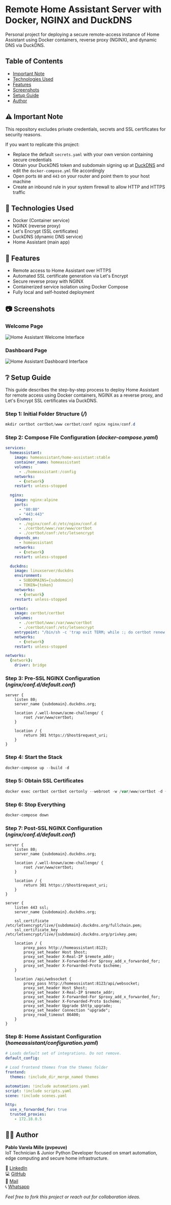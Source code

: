 # Remote Home Assistant Server with Docker, NGINX and DuckDNS

Personal project for deploying a secure remote-access instance of Home Assistant using Docker containers, reverse proxy (NGINX), and dynamic DNS via DuckDNS.

## Table of Contents
- [Important Note](#-important-note)
- [Technologies Used](#-technologies-used)
- [Features](#-features)
- [Screenshots](#-screenshots)
- [Setup Guide](#-setup-guide)
- [Author](#-author)

## ⚠️ Important Note
This repository excludes private credentials, secrets and SSL certificates for security reasons.

If you want to replicate this project:
- Replace the default `secrets.yaml` with your own version containing secure credentials
- Obtain your DuckDNS token and subdomain signing up at [DuckDNS](https://www.duckdns.org/) and edit the `docker-compose.yml` file accordingly
- Open ports `80` and `443` on your router and point them to your host machine
- Create an inbound rule in your system firewall to allow HTTP and HTTPS traffic

## 🔧 Technologies Used
- Docker (Container service) 
- NGINX (reverse proxy)  
- Let's Encrypt (SSL certificates)  
- DuckDNS (dynamic DNS service)  
- Home Assistant (main app)

## 🚀 Features
- Remote access to Home Assistant over HTTPS  
- Automated SSL certificate generation via Let's Encrypt  
- Secure reverse proxy with NGINX  
- Containerized service isolation using Docker Compose  
- Fully local and self-hosted deployment  

## 📷 Screenshots

### Welcome Page
![Home Assistant Welcome Interface](images/ha_welcome.png)  
### Dashboard Page
![Home Assistant Dashboard Interface](images/ha_dashboard.png)  

## ❔ Setup Guide
This guide describes the step-by-step process to deploy Home Assistant for remote access using Docker containers, NGINX as a reverse proxy, and Let's Encrypt SSL certificates via DuckDNS.

### Step 1: Initial Folder Structure (*/*)

```powershell
mkdir certbot certbot/www certbot/conf nginx nginx/conf.d
```

### Step 2: Compose File Configuration (*docker-compose.yaml*)

```yaml
services:
  homeassistant:
    image: homeassistant/home-assistant:stable
    container_name: homeassistant
    volumes:
      - ./homeassistant:/config
    networks:
      - {network}
    restart: unless-stopped

  nginx:
    image: nginx:alpine
    ports:
      - "80:80"
      - "443:443"
    volumes:
      - ./nginx/conf.d:/etc/nginx/conf.d
      - ./certbot/www:/var/www/certbot
      - ./certbot/conf:/etc/letsencrypt
    depends_on:
      - homeassistant
    networks:
      - {network}
    restart: unless-stopped

  duckdns:
    image: linuxserver/duckdns
    environment:
      - SUBDOMAINS={subdomain}
      - TOKEN={token}
    networks:
      - {network}
    restart: unless-stopped

  certbot:
    image: certbot/certbot
    volumes:
      - ./certbot/www:/var/www/certbot
      - ./certbot/conf:/etc/letsencrypt
    entrypoint: "/bin/sh -c 'trap exit TERM; while :; do certbot renew; sleep 12h & wait $${!}; done;'"
    networks:
      - {network}
    restart: unless-stopped

networks:
  {network}:
    driver: bridge
```

### Step 3: Pre-SSL NGINX Configuration (*nginx/conf.d/default.conf*)

```nginx
server {
    listen 80;
    server_name {subdomain}.duckdns.org;
    
    location /.well-known/acme-challenge/ {
        root /var/www/certbot;
    }
    
    location / {
        return 301 https://$host$request_uri;
    }
}
```

### Step 4: Start the Stack

```powershell
docker-compose up --build -d
```

### Step 5: Obtain SSL Certificates

```powershell
docker exec certbot certbot certonly --webroot -w /var/www/certbot -d {subdomain}.duckdns.org --email {email} --agree-tos --non-interactive
```

### Step 6: Stop Everything

```powershell
docker-compose down
```

### Step 7: Post-SSL NGINX Configuration (*nginx/conf.d/default.conf*)

```nginx
server {
    listen 80;
    server_name {subdomain}.duckdns.org;

    location /.well-known/acme-challenge/ {
        root /var/www/certbot;
    }

    location / {
        return 301 https://$host$request_uri;
    }
}

server {
    listen 443 ssl;
    server_name {subdomain}.duckdns.org;

    ssl_certificate /etc/letsencrypt/live/{subdomain}.duckdns.org/fullchain.pem;
    ssl_certificate_key /etc/letsencrypt/live/{subdomain}.duckdns.org/privkey.pem;

    location / {
        proxy_pass http://homeassistant:8123;
        proxy_set_header Host $host;
        proxy_set_header X-Real-IP $remote_addr;
        proxy_set_header X-Forwarded-For $proxy_add_x_forwarded_for;
        proxy_set_header X-Forwarded-Proto $scheme;
    }

    location /api/websocket {
        proxy_pass http://homeassistant:8123/api/websocket;
        proxy_set_header Host $host;
        proxy_set_header X-Real-IP $remote_addr;
        proxy_set_header X-Forwarded-For $proxy_add_x_forwarded_for;
        proxy_set_header X-Forwarded-Proto $scheme;
        proxy_set_header Upgrade $http_upgrade;
        proxy_set_header Connection "upgrade";
        proxy_read_timeout 86400;
    }
}
```

### Step 8: Home Assistant Configuration (*homeassistant/configuration.yaml*)

```yaml
# Loads default set of integrations. Do not remove.
default_config:

# Load frontend themes from the themes folder
frontend:
  themes: !include_dir_merge_named themes

automation: !include automations.yaml
script: !include scripts.yaml
scene: !include scenes.yaml

http:
  use_x_forwarded_for: true
  trusted_proxies:
    - 172.18.0.5
```

## 👨‍💻 Author
**Pablo Varela Mille (pvpeuve)**  
IoT Technician & Junior Python Developer focused on smart automation, edge computing and secure home infrastructure.  

🔗 [LinkedIn](https://www.linkedin.com/in/pvpeuve)  
💻 [GitHub](https://github.com/pvpeuve)  
📧 [Mail](userandroidsp@gmail.com)  
📞 [Whatsapp](+346026046086)  

*Feel free to fork this project or reach out for collaboration ideas.*
